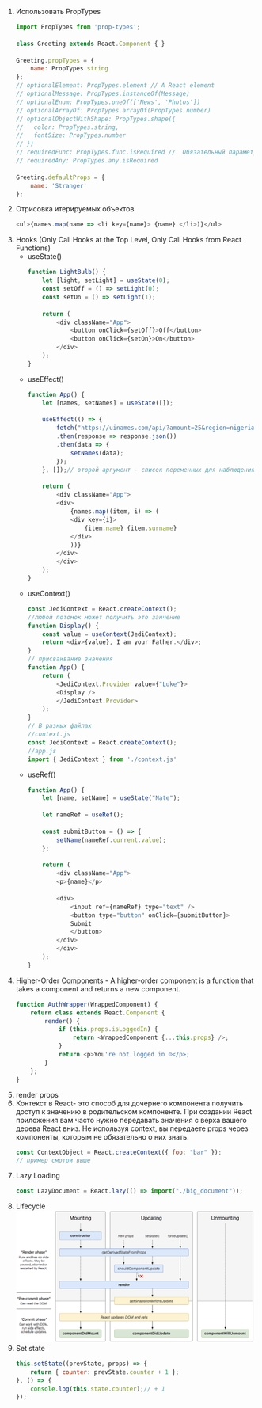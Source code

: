 1. Использовать PropTypes
    ```javascript
    import PropTypes from 'prop-types';

    class Greeting extends React.Component { }

    Greeting.propTypes = {
        name: PropTypes.string
    };
    // optionalElement: PropTypes.element // A React element
    // optionalMessage: PropTypes.instanceOf(Message)
    // optionalEnum: PropTypes.oneOf(['News', 'Photos'])
    // optionalArrayOf: PropTypes.arrayOf(PropTypes.number)
    // optionalObjectWithShape: PropTypes.shape({
    //   color: PropTypes.string,
    //   fontSize: PropTypes.number
    // })
    // requiredFunc: PropTypes.func.isRequired //  Обязательный параметр
    // requiredAny: PropTypes.any.isRequired

    Greeting.defaultProps = {
        name: 'Stranger'
    };
    ```
2. Отрисовка итерируемых объектов
    ```javascript
    <ul>{names.map(name => <li key={name}> {name} </li>)}</ul>
    ```
3. Hooks (Only Call Hooks at the Top Level, Only Call Hooks from React Functions)
    - useState()
        ```javascript
        function LightBulb() {
            let [light, setLight] = useState(0);
            const setOff = () => setLight(0);
            const setOn = () => setLight(1);

            return (
                <div className="App">
                    <button onClick={setOff}>Off</button>
                    <button onClick={setOn}>On</button>
                </div>
            );
        }
        ```
    - useEffect()
        ```javascript
        function App() {
            let [names, setNames] = useState([]);

            useEffect(() => {
                fetch("https://uinames.com/api/?amount=25&region=nigeria")
                .then(response => response.json())
                .then(data => {
                    setNames(data);
                });
            }, []);// второй аргумент - список переменных для наблюдения и нового обращения к API при изменении, [] - отработать при монтировании

            return (
                <div className="App">
                <div>
                    {names.map((item, i) => (
                    <div key={i}>
                        {item.name} {item.surname}
                    </div>
                    ))}
                </div>
                </div>
            );
        }
        ```
    - useContext()
        ```javascript
        const JediContext = React.createContext();
        //любой потомок может получить это занчение
        function Display() {
            const value = useContext(JediContext);
            return <div>{value}, I am your Father.</div>;
        }
        // присваивание значения
        function App() {
            return (
                <JediContext.Provider value={"Luke"}>
                <Display />
                </JediContext.Provider>
            );
        }
        // В разных файлах
        //context.js
        const JediContext = React.createContext();
        //app.js
        import { JediContext } from './context.js'
        ```
    - useRef()
        ```javascript
        function App() {
            let [name, setName] = useState("Nate");

            let nameRef = useRef();

            const submitButton = () => {
                setName(nameRef.current.value);
            };

            return (
                <div className="App">
                <p>{name}</p>

                <div>
                    <input ref={nameRef} type="text" />
                    <button type="button" onClick={submitButton}>
                    Submit
                    </button>
                </div>
                </div>
            );
        }
        ```
4. Higher-Order Components - A higher-order component is a function that takes a component and returns a new component.
    ```javascript
    function AuthWrapper(WrappedComponent) {
        return class extends React.Component {
            render() {
                if (this.props.isLoggedIn) {
                    return <WrappedComponent {...this.props} />;
                }
                return <p>You're not logged in ☹️</p>;
            }
        };
    }
    ```
5. render props
6. Контекст в React- это способ для дочернего компонента получить доступ к значению в родительском компоненте. При создании React приложения вам часто нужно передавать значения с верха вашего дерева React вниз. Не используя context, вы передаете props через компоненты, которым не обязательно о них знать.
    ```javascript
    const ContextObject = React.createContext({ foo: "bar" });
    // пример смотри выше
    ```
7. Lazy Loading
    ```javascript
    const LazyDocument = React.lazy(() => import("./big_document"));
    ```
8. Lifecycle
    ![Image of Lifecycle](./react_lifecycle.png)
9. Set state
    ```javascript
    this.setState((prevState, props) => {
        return { counter: prevState.counter + 1 };
    }, () => {
        console.log(this.state.counter);// + 1
    });
    ```